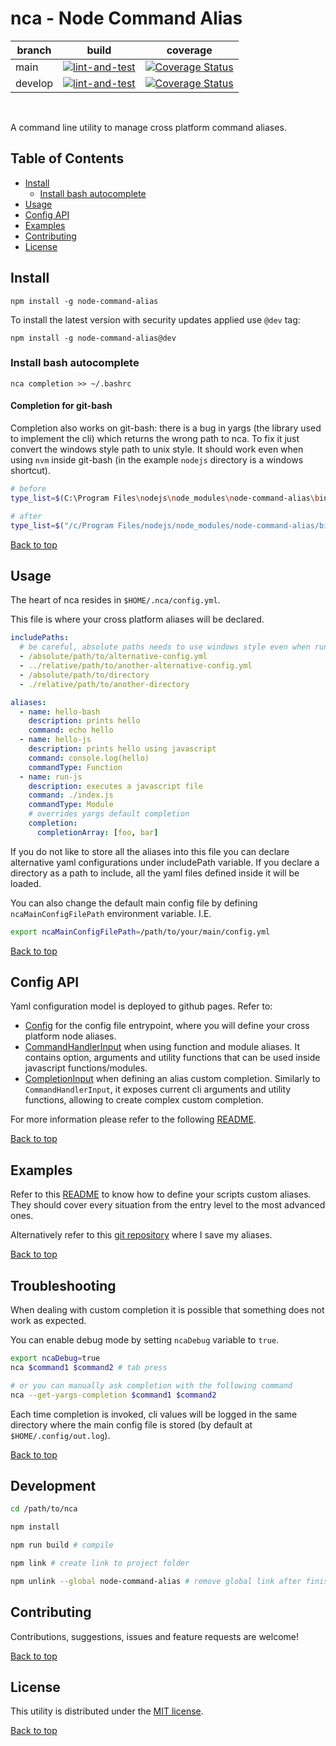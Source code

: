 # nca - Node Command Alias

| branch | build | coverage |
| --- | --- | --- |
| main | [![lint-and-test](https://github.com/gturi/nca/actions/workflows/lint-and-test.yml/badge.svg)](https://github.com/gturi/nca/actions/workflows/lint-and-test.yml) | [![Coverage Status](https://coveralls.io/repos/github/gturi/nca/badge.svg?branch=main)](https://coveralls.io/github/gturi/nca?branch=main) |
| develop | [![lint-and-test](https://github.com/gturi/nca/actions/workflows/lint-and-test.yml/badge.svg?branch=develop)](https://github.com/gturi/nca/actions/workflows/lint-and-test.yml) | [![Coverage Status](https://coveralls.io/repos/github/gturi/nca/badge.svg?branch=develop)](https://coveralls.io/github/gturi/nca?branch=develop) |

<br/>

A command line utility to manage cross platform command aliases.


## Table of Contents

- [Install](#Install)
  - [Install bash autocomplete](#Install-bash-autocomplete)
- [Usage](#Usage)
- [Config API](#Config-API)
- [Examples](#Examples)
- [Contributing](#Contributing)
- [License](#License)


## Install

```
npm install -g node-command-alias
```

To install the latest version with security updates applied use `@dev` tag:

```
npm install -g node-command-alias@dev
```


### Install bash autocomplete

```
nca completion >> ~/.bashrc
```

#### Completion for git-bash

Completion also works on git-bash: there is a bug in yargs (the library used to implement the cli) which returns the wrong path to nca. To fix it just convert the windows style path to unix style. It should work even when using `nvm` inside git-bash (in the example `nodejs` directory is a windows shortcut).

```bash
# before
type_list=$(C:\Program Files\nodejs\node_modules\node-command-alias\bin\nca --get-yargs-completions "${args[@]}")

# after
type_list=$("/c/Program Files/nodejs/node_modules/node-command-alias/bin/nca" --get-yargs-completions "${args[@]}")
```

[Back to top](#nca---Node-Command-Alias)


## Usage

The heart of nca resides in `$HOME/.nca/config.yml`.

This file is where your cross platform aliases will be declared.

```yaml
includePaths:
  # be careful, absolute paths needs to use windows style even when running inside a git-bash session i.e. C:\absolute\path\to\alternative-config.yml
  - /absolute/path/to/alternative-config.yml
  - ../relative/path/to/another-alternative-config.yml
  - /absolute/path/to/directory
  - ./relative/path/to/another-directory

aliases:
  - name: hello-bash
    description: prints hello
    command: echo hello
  - name: hello-js
    description: prints hello using javascript
    command: console.log(hello)
    commandType: Function
  - name: run-js
    description: executes a javascript file
    command: ./index.js
    commandType: Module
    # overrides yargs default completion
    completion:
      completionArray: [foo, bar]
```

If you do not like to store all the aliases into this file you can declare alternative yaml configurations under includePath variable. If you declare a directory as a path to include, all the yaml files defined inside it will be loaded.

You can also change the default main config file by defining `ncaMainConfigFilePath` environment variable. I.E.

```bash
export ncaMainConfigFilePath=/path/to/your/main/config.yml
```

[Back to top](#nca---Node-Command-Alias)


## Config API

Yaml configuration model is deployed to github pages. Refer to:
- [Config](https://gturi.github.io/nca/main/docs/interfaces/api_config.Config.html) for the config file entrypoint, where you will define your cross platform node aliases.
- [CommandHandlerInput](https://gturi.github.io/nca/main/docs/classes/input_command_handler_input.CommandHandlerInput.html) when using function and module aliases. It contains option, arguments and utility functions that can be used inside javascript functions/modules.
- [CompletionInput](https://gturi.github.io/nca/main/docs/classes/input_completion_input.CompletionInput.html) when defining an alias custom completion. Similarly to `CommandHandlerInput`, it exposes current cli arguments and utility functions, allowing to create complex custom completion.


For more information please refer to the following [README](https://github.com/gturi/nca/blob/gh-pages/README.md).


[Back to top](#nca---Node-Command-Alias)


## Examples

Refer to this [README](./examples/README.md) to know how to define your scripts custom aliases. They should cover every situation from the entry level to the most advanced ones.

Alternatively refer to this [git repository](https://github.com/gturi/nca-aliases) where I save my aliases.


[Back to top](#nca---Node-Command-Alias)


## Troubleshooting

When dealing with custom completion it is possible that something does not work as expected.

You can enable debug mode by setting `ncaDebug` variable to `true`.

```bash
export ncaDebug=true
nca $command1 $command2 # tab press

# or you can manually ask completion with the following command
nca --get-yargs-completion $command1 $command2
```

Each time completion is invoked, cli values will be logged in the same directory where the main config file is stored (by default at  `$HOME/.config/out.log`).

[Back to top](#nca---Node-Command-Alias)


## Development

```bash
cd /path/to/nca

npm install

npm run build # compile

npm link # create link to project folder

npm unlink --global node-command-alias # remove global link after finishing testing
```

## Contributing

Contributions, suggestions, issues and feature requests are welcome!

[Back to top](#nca---Node-Command-Alias)


## License

This utility is distributed under the [MIT license](LICENSE).

[Back to top](#nca---Node-Command-Alias)
